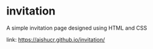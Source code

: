 # invitation
A simple invitation page designed using HTML and CSS

link: https://aishucr.github.io/invitation/
